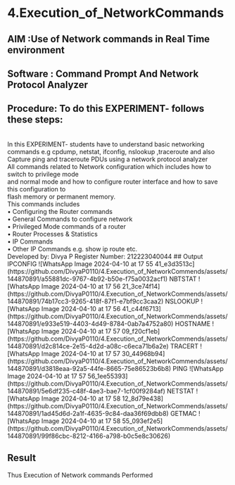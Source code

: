 # 4.Execution_of_NetworkCommands
## AIM :Use of Network commands in Real Time environment
## Software : Command Prompt And Network Protocol Analyzer
## Procedure: To do this EXPERIMENT- follows these steps:
<BR>
In this EXPERIMENT- students have to understand basic networking commands e.g cpdump, netstat, ifconfig, nslookup ,traceroute and also Capture ping and traceroute PDUs using a network protocol analyzer 
<BR>
All commands related to Network configuration which includes how to switch to privilege mode
<BR>
and normal mode and how to configure router interface and how to save this configuration to
<BR>
flash memory or permanent memory.
<BR>
This commands includes
<BR>
• Configuring the Router commands
<BR>
• General Commands to configure network
<BR>
• Privileged Mode commands of a router 
<BR>
• Router Processes & Statistics
<BR>
• IP Commands
<BR>
• Other IP Commands e.g. show ip route etc.
<BR>
Developed by: Divya P
Register Number: 212223040044
## Output
IPCONFIG
![WhatsApp Image 2024-04-10 at 17 55 41_e3d3513c](https://github.com/DivyaP0110/4.Execution_of_NetworkCommends/assets/144870891/a55881dc-9767-4b92-b50e-f75a0032acf1)
NBTSTAT
![WhatsApp Image 2024-04-10 at 17 56 21_3ce74f14](https://github.com/DivyaP0110/4.Execution_of_NetworkCommends/assets/144870891/74b17cc3-9265-418f-87f1-e7bf9cc3caa2)
NSLOOKUP
![WhatsApp Image 2024-04-10 at 17 56 41_c44f6713](https://github.com/DivyaP0110/4.Execution_of_NetworkCommends/assets/144870891/e933e519-4403-4d49-8784-0ab7a4752a80)
HOSTNAME
![WhatsApp Image 2024-04-10 at 17 57 09_f20cf1eb](https://github.com/DivyaP0110/4.Execution_of_NetworkCommends/assets/144870891/d2c814ce-2e15-4d2d-a08c-c6eca71b6a2e)
TRACERT
![WhatsApp Image 2024-04-10 at 17 57 30_44968b94](https://github.com/DivyaP0110/4.Execution_of_NetworkCommends/assets/144870891/d3818eaa-92a5-44fe-8665-75e86523b6b8)
PING
![WhatsApp Image 2024-04-10 at 17 57 56_1ee55393](https://github.com/DivyaP0110/4.Execution_of_NetworkCommends/assets/144870891/5e6df235-c48f-4ae3-bae7-1cf00f9284af)
NETSTAT
![WhatsApp Image 2024-04-10 at 17 58 12_8d79e438](https://github.com/DivyaP0110/4.Execution_of_NetworkCommends/assets/144870891/1ad45d6d-2a1f-4635-9c84-daa36f69dbb8)
GETMAC
![WhatsApp Image 2024-04-10 at 17 58 55_093ef2e5](https://github.com/DivyaP0110/4.Execution_of_NetworkCommends/assets/144870891/99f86cbc-8212-4166-a798-b0c5e8c30626)


## Result
Thus Execution of Network commands Performed 
